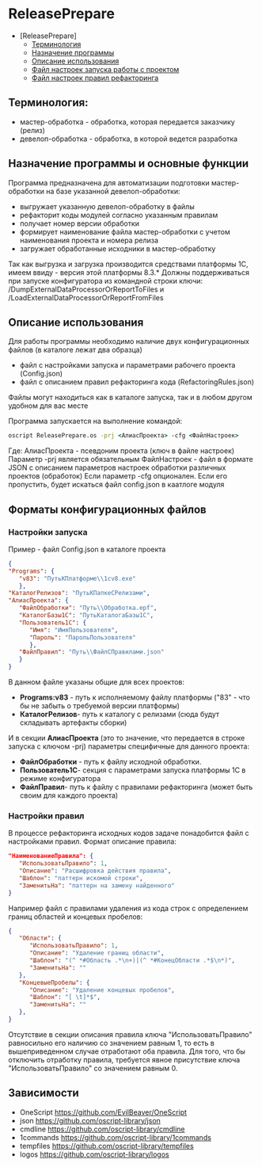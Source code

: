 ﻿# ReleasePrepare

<!-- TOC insertAnchor:true -->

* [ReleasePrepare]
  * [Терминология](#терминология)
  * [Назначение программы](#назначение-программы)
  * [Описание использования](#описание-использования)
  * [Файл настроек запуска работы с проектом](#настройки-запуска)
  * [Файл настроек правил рефакторинга](#настройки-правил)

<!-- /TOC -->

## Терминология:

* мастер-обработка - обработка, которая передается заказчику (релиз)
* девелоп-обработка - обработка, в которой ведется разработка

## Назначение программы и основные функции

Программа предназначена для автоматизации подготовки мастер-обработки на базе указанной девелоп-обработки:

* выгружает указанную девелоп-обработку в файлы
* рефакторит коды модулей согласно указанным правилам
* получает номер версии обработки
* формирует наименование файла мастер-обработки с учетом наименования проекта и номера релиза
* загружает обработанные исходники в мастер-обработку

Так как выгрузка и загрузка производится средствами платформы 1С, имеем ввиду - версия этой платформы 8.3.*
Должны поддерживаться при запуске конфигуратора из командной строки ключи: /DumpExternalDataProcessorOrReportToFiles и /LoadExternalDataProcessorOrReportFromFiles

## Описание использования

Для работы программы необходимо наличие двух конфигурационных файлов (в каталоге лежат два образца)

* файл с настройками запуска и параметрами рабочего проекта (Config.json)
* файл с описанием правил рефакторинга кода (RefactoringRules.json)

Файлы могут находиться как в каталоге запуска, так и в любом другом удобном для вас месте

Программа запускается на выполнение командой:

```cmd
oscript ReleasePrepare.os -prj <АлиасПроекта> -cfg <ФайлНастроек>
```

Где:
 АлиасПроекта - псевдоним проекта (ключ в файле настроек)
                Параметр -prj является обязательным
 ФайлНастроек - файл в формате JSON с описанием параметров настроек обработки различных проектов (обработок)
                Если параметр -cfg опционален. Если его пропустить, будет искаться файл config.json в каатлоге модуля

## Форматы конфигурационных файлов

### Настройки запуска

Пример - файл Config.json в каталоге проекта

```json
{
"Programs": {
   "v83": "ПутьКПлатформе\\1cv8.exe"
   },
"КаталогРелизов": "ПутьКПапкеСРелизами",
"АлиасПроекта": {
   "ФайлОбработки": "Путь\\Обработка.epf",
   "КаталогБазы1С": "ПутьКаталогаБазы1С",
   "Пользователь1С": {
      "Имя": "ИмяПользователя",
      "Пароль": "ПарольПользователя"
      },
   "ФайлПравил": "Путь\\ФайлСПравилами.json"
   }
}
```

В данном файле указаны общие для всех проектов:

* **Programs:v83** - путь к исполняемому файлу платформы ("83" - что бы не забыть о требуемой версии платформы)
* **КаталогРелизов**- путь к каталогу с релизами (сюда будут складывать артефакты сборки)

И в секции **АлиасПроекта** (это то значение, что передается в строке запуска с ключом -prj) параметры специфичные для данного проекта:

* **ФайлОбработки** - путь к файлу исходной обработки.
* **Пользователь1С**- секция с параметрами запуска платформы 1С в режиме конфигуратора
* **ФайлПравил**- путь к файлу с правилами рефакторинга (может быть своим для каждого проекта)

### Настройки правил

В процессе рефакторинга исходных кодов задаче понадобится файл с настройками правил.
Формат описание правила:

```json
"НаименованиеПравила": {
   "ИспользоватьПравило": 1,
   "Описание": "Расшифровка действия правила",
   "Шаблон": "паттерн искомой строки",
   "ЗаменитьНа": "паттерн на замену найденного"
}
```

Например файл с правилами удаления из кода строк с определением границ областей и концевых пробелов:

```json
{
   "Области": {
      "ИспользоватьПравило": 1,
      "Описание": "Удаление границ области",
      "Шаблон": "(^ *#Область .*\n+)|(^ *#КонецОбласти .*$\n*)",
      "ЗаменитьНа": ""
   },
   "КонцевыеПробелы": {
      "Описание": "Удаление концевых пробелов",
      "Шаблон": "[ \t]*$",
      "ЗаменитьНа": ""
   },
}
```

Отсутствие в секции описания правила ключа "ИспользоватьПравило" равносильно его наличию со значением равным 1, то есть в вышеприведенном случае отработают оба правила. Для того, что бы отключить отработку правила, требуется явное присутствие ключа "ИспользоватьПравило" со значением равным 0.

## Зависимости

* OneScript https://github.com/EvilBeaver/OneScript
* json https://github.com/oscript-library/json
* cmdline https://github.com/oscript-library/cmdline
* 1commands https://github.com/oscript-library/1commands
* tempfiles https://github.com/oscript-library/tempfiles
* logos https://github.com/oscript-library/logos
